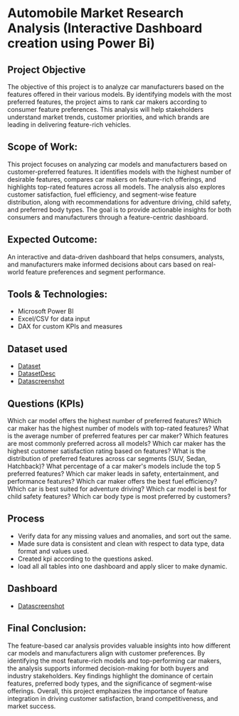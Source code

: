# Automobile Market Research Analysis (Interactive Dashboard creation using Power Bi)
## Project Objective
The objective of this project is to analyze car manufacturers based on the features offered in their various models. By identifying models with the most preferred features, the project aims to rank car makers according to consumer feature preferences. This analysis will help stakeholders understand market trends, customer priorities, and which brands are leading in delivering feature-rich vehicles.


## Scope of Work:

This project focuses on analyzing car models and manufacturers based on customer-preferred features. It identifies models with the highest number of desirable features, compares car makers on feature-rich offerings, and highlights top-rated features across all models. The analysis also explores customer satisfaction, fuel efficiency, and segment-wise feature distribution, along with recommendations for adventure driving, child safety, and preferred body types. The goal is to provide actionable insights for both consumers and manufacturers through a feature-centric dashboard.

## Expected Outcome:
An interactive and data-driven dashboard that helps consumers, analysts, and manufacturers make informed decisions about cars based on real-world feature preferences and segment performance.

## Tools & Technologies:

- Microsoft Power BI
- Excel/CSV for data input
- DAX for custom KPIs and measures

## Dataset used
- <a href="https://docs.google.com/spreadsheets/d/12F_sM-IkjlQ1GwM3YUzCw-P9gEbKNQw_/edit?usp=drive_link&ouid=114659191435486108139&rtpof=true&sd=true">Dataset</a>
- <a href="https://docs.google.com/spreadsheets/d/1ghTyNcTHVmrK3Mvh3Nun8Xr82R4KnVpU/edit?usp=drive_link&ouid=114659191435486108139&rtpof=true&sd=true">DatasetDesc</a>
- <a href="https://drive.google.com/file/d/1-4_mVv5Dkz3rOYrKGXo6cYCI5ETSKVZL/view?usp=drive_link">Datascreenshot</a>
## Questions (KPIs)
Which car model offers the highest number of preferred features?
Which car maker has the highest number of models with top-rated features?
What is the average number of preferred features per car maker?
Which features are most commonly preferred across all models?
Which car maker has the highest customer satisfaction rating based on features?
What is the distribution of preferred features across car segments (SUV, Sedan, Hatchback)?
What percentage of a car maker's models include the top 5 preferred features?
Which car maker leads in safety, entertainment, and performance features?
Which car maker offers the best fuel efficiency?
Which car is best suited for adventure driving?
Which car model is best for child safety features?
Which car body type is most preferred by customers?


## Process
- Verify data for any missing values and anomalies, and sort out the same.
- Made sure data is consistent and clean with respect to data type, data format and values used.
- Created kpi according to the questions asked.
- load all all tables into one dashboard and apply slicer to make dynamic.

## Dashboard


- <a href="https://drive.google.com/file/d/1-4_mVv5Dkz3rOYrKGXo6cYCI5ETSKVZL/view?usp=drive_link">Datascreenshot</a>


## Final Conclusion:

The feature-based car analysis provides valuable insights into how different car models and manufacturers align with customer preferences. By identifying the most feature-rich models and top-performing car makers, the analysis supports informed decision-making for both buyers and industry stakeholders. Key findings highlight the dominance of certain features, preferred body types, and the significance of segment-wise offerings. Overall, this project emphasizes the importance of feature integration in driving customer satisfaction, brand competitiveness, and market success.

